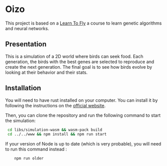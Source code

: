 # Oizo

This project is based on a [Learn To Fly](https://pwy.io/posts/learning-to-fly-pt1/) a course to learn genetic algorithms and neural networks.

## Presentation

This is a simulation of a 2D world where birds can seek food. Each generation, the birds with the best genes are selected to reproduce and create the next generation. The final goal is to see how birds evolve by looking at their behavior and their stats.

## Installation

You will need to have rust installed on your computer. You can install it by following the instructions on the [official website](https://www.rust-lang.org/tools/install).

Then, you can clone the repository and run the following command to start the simulation:

```bash
 cd libs/simulation-wasm && wasm-pack build
 cd ../../www && npm install && npm run start
```

If your version of Node is up to date (which is very probable), you will need to run this command instead :

```bash
    npm run older
```
